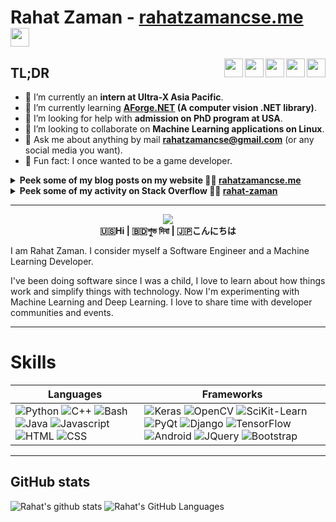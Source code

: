 <!-- # [![Rahat Zaman header](./images/header-banner.jpg)](https://rahatzamancse.netlify.app) -->

# Rahat Zaman - [rahatzamancse.me](https://rahatzamancse.netlify.app) <img src="https://raw.githubusercontent.com/rahatzamancse/rahatzamancse/master/images/animated-emoji/wave.gif" width="30px">


<a href="https://www.linkedin.com/in/rahatzamancse/"><img align="right" height="30" src="https://img.icons8.com/dusk/30/000000/linkedin.png"></a>
<a href="https://www.facebook.com/rahatzamancse/"><img align="right" height="30" src="https://img.icons8.com/dusk/30/000000/facebook.png"></a>
<a href="https://scholar.google.com/citations?user=rHs9-BQAAAAJ&hl=en"><img align="right" height="30" src="https://img.icons8.com/color/30/000000/google-scholar--v3.png"></a>
<a href="https://medium.com/@rahatzamancse"><img align="right" height="30" src="https://img.icons8.com/color/30/000000/medium-monogram.png"></a>
<a href="https://stackoverflow.com/users/6452525/rahat-zaman"><img align="right" height="30" src="https://img.icons8.com/color/30/000000/stackoverflow.png"></a>

## TL;DR
- 🔭 I’m currently an **intern at Ultra-X Asia Pacific**.
- 🌱 I’m currently learning **[AForge.NET](http://www.aforgenet.com/framework/) (A computer vision .NET library)**.
- 🤔 I’m looking for help with **admission on PhD program at USA**.
- 👯 I’m looking to collaborate on **Machine Learning applications on Linux**.
- 💬 Ask me about anything by mail **rahatzamancse@gmail.com** (or any social media you want).
- 🤣 Fun fact: I once wanted to be a game developer.


<details>
<summary>
<strong>Peek some of my blog posts on my website 💁🏻 <a href="https://rahatzamancse.netlify.app">rahatzamancse.me</a></strong>
</summary>

<!-- BLOG-POST-LIST:START -->
<!-- BLOG-POST-LIST:END -->

</details>
<details>
<summary>
<strong>Peek some of my activity on Stack Overflow 💁🏻 <a href="https://stackoverflow.com/users/6452525/rahat-zaman">rahat-zaman</a></strong>
</summary>

<!-- STACKOVERFLOW-LIST:START -->
- [Using `QApplication` in pyqt5 prevents from calling function from python module written in C++ [closed]](https://stackoverflow.com/questions/63433694/using-qapplication-in-pyqt5-prevents-from-calling-function-from-python-module)
- [Answer by Rahat Zaman for cv2: [ WARN:0] global cap_msmf.cpp (674) SourceReaderCB::~SourceReaderCB terminating async callback](https://stackoverflow.com/questions/60007427/cv2-warn0-global-cap-msmf-cpp-674-sourcereadercbsourcereadercb-termina/63423961#63423961)
- [Cannot update member variable inside for loop of method in c++ class](https://stackoverflow.com/questions/61299924/cannot-update-member-variable-inside-for-loop-of-method-in-c-class)
- [How to manually trigger client side form validation in django with JS/JQuery?](https://stackoverflow.com/questions/60862753/how-to-manually-trigger-client-side-form-validation-in-django-with-js-jquery)
- [How to use specifice blocks from another html file in Django template?](https://stackoverflow.com/questions/60796259/how-to-use-specifice-blocks-from-another-html-file-in-django-template)
<!-- STACKOVERFLOW-LIST:END -->

</details>

---

<p align='center'>
<img src="https://raw.githubusercontent.com/rahatzamancse/rahatzamancse/master/images/about-me.gif"><br>
<strong>🇺🇸Hi | 🇧🇩শুভ দিবা | 🇯🇵こんにちは</strong>
</p>

I am Rahat Zaman. I consider myself a Software Engineer and a Machine Learning Developer.

I've been doing software since I was a child, I love to learn about how things work and simplify things with technology. Now I'm experimenting with Machine Learning and Deep Learning. I love to share time with developer communities and events.

---

# Skills
| Languages  | Frameworks |
| ---------- | ---------- |
| ![Python](https://img.shields.io/static/v1?label=Python&message=6%20years&color=red&style=flat&logo=python) ![C++](https://img.shields.io/static/v1?label=C%2B%2B&message=5%20years&color=red&style=flat&logo=c%2B%2B) ![Bash](https://img.shields.io/static/v1?label=Bash&message=4%20years&color=green&style=flat&logo=gnu-bash) ![Java](https://img.shields.io/static/v1?label=Java&message=3%20years&color=red&style=flat&logo=java) ![Javascript](https://img.shields.io/static/v1?label=JS&message=4%20years&color=green&style=flat&logo=javascript) ![HTML](https://img.shields.io/static/v1?label=HTML&message=5%20years&color=7375CD&style=flat&logo=html5) ![CSS](https://img.shields.io/static/v1?label=CSS&message=5%20years&color=7375CD&style=flat&logo=css3)  | ![Keras](https://img.shields.io/static/v1?label=Keras&message=3%20years&color=orange&style=flat&logo=keras) ![OpenCV](https://img.shields.io/static/v1?label=OpenCV&message=3.5%20years&color=orange&style=flat&logo=opencv) ![SciKit-Learn](https://img.shields.io/static/v1?label=SciKit-Learn&message=2.5%20years&color=orange&style=flat&logo=tensorflow) ![PyQt](https://img.shields.io/static/v1?label=PyQt&message=4%20years&color=blue&style=flat&logo=qt) ![Django](https://img.shields.io/static/v1?label=Django&message=4%20years&color=blue&style=flat&logo=django) ![TensorFlow](https://img.shields.io/static/v1?label=TF&message=1.5%20years&color=orange&style=flat&logo=tensorflow) ![Android](https://img.shields.io/static/v1?label=Android&message=1%20years&color=blue&style=flat&logo=android) ![JQuery](https://img.shields.io/static/v1?label=JQuery&message=3%20years&color=purple&style=flat&logo=jquery) ![Bootstrap](https://img.shields.io/static/v1?label=Bootstrap&message=5%20years&color=purple&style=flat&logo=bootstrap)  |

---

## GitHub stats
![Rahat's github stats](https://github-readme-stats.vercel.app/api?username=rahatzamancse&count_private=true&show_icons=true&hide_title=true&include_all_commits=true)
![Rahat's GitHub Languages](https://github-readme-stats.vercel.app/api/top-langs/?username=rahatzamancse&hide=css,html,javascript&card_width=240)


<!-- # [![Rahat Zaman footer](./images/footer-banner.jpg)](https://rahatzamancse.netlify.app) -->